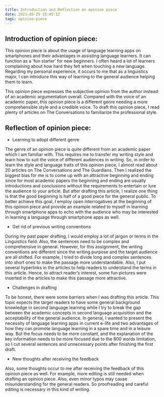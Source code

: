 ```yaml
---
title: Introduction and Reflection on opinion piece
date: 2021-05-25 15:45:12
tags: opinion-piece
---
```

## Introduction of opinion piece:

This opinion piece is about the usage of language learning apps on smartphones and their advantages in assisting language learners. It can function as a ‘fun starter’ for new beginners. I often heard a lot of learners complaining about how hard they felt when touching a new language. Regarding my personal experience, it occurs to me that as a linguistics major, I can introduce this way of learning to the general audience helping them to learn. 

This opinion piece expresses the subjective opinion from the author instead of an academic argumentation overall. Compared with the voice of an academic paper, this opinion piece is a different genre needing a more comprehensible style and a credible voice. To draft this opinion piece, I read plenty of articles on The Conversations to familiarize the professional style. 


## Reflection of opinion piece:

- Learning to adopt different genre

The genre of an opinion piece is quite different from an academic paper which I am familiar with. This requires me to transfer my writing style and learn how to suit the voice of different audiences in writing. So, in order to learn the style and language traits of this opinion piece, I almost read about 20 articles on The Conversations and The Guardians. Then I realized the biggest bias for me is to come up with an attractive beginning and ending since for most academic papers the beginning and ending are usually introductions and conclusions without the requirements to entertain or lure the audience to your article. But after drafting this article, I realize one thing is that the good beginning is half of a good piece for the general public. To better achieve this goal, I employ open interrogatives at the beginning of this opinion piece and provide an example related to myself in learning through smartphone apps to echo with the audience who may be interested in learning a language through smartphone apps as well.

- Get rid of previous writing conventions

During my past paper drafting, I would employ a lot of jargon or terms in the Linguistics field. Also, the sentences need to be complex and comprehensive in general. However, for this assignment, the writing conventions are different since the writing purpose and the target audience are all shifted. For example, I tried to divide long and complex sentences into short ones to make the passage more understandable. Also, I put several hyperlinks in the articles to help readers to understand the terms in this article. Hence, to attract reader’s interest, some fun pictures were inserted in the articles to make this passage more attractive.

- Challenges in drafting

To be honest, there were some barriers when I was drafting this article. This topic expects the target readers to have some general background knowledge in second language learning while I try to break the gap between the academic concepts in second language acquisition and the acceptability of the general audience. In general, I wanted to present the necessity of language learning apps in current e-life and two advantages of how they can promote language learning in a spare time and in a leisure way. But the focus needs to be more constant, and the explanation of the key information needs to be more focused due to the 800 words limitation, so I cut several sentences and unnecessary points after finishing the first draft.

- New thoughts after receiving the feedback

Also, some thoughts occur to me after receiving the feedback of this opinion piece as well. For example, more editing is still needed when drafting an opinion piece. Also, even minor typos may cause misunderstanding for the general readers. So proofreading and careful editing is necessary in this kind of writing.

